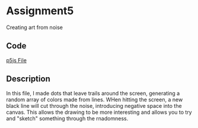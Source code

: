 # Assignment5
Creating art from noise

## Code

[p5js File](https://editor.p5js.org/)

## Description
In this file, I made dots that leave trails around the screen, generating a random array of colors made from lines.
WHen hitting the screen, a new black line will cut through the noise, introducing negative space into the canvas.
This allows the drawing to be more interesting and allows you to try and "sketch" something through the rnadomness.
